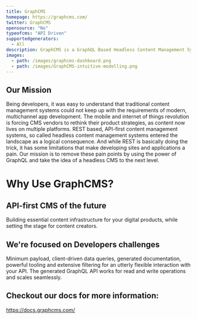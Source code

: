 ```yaml
---
title: GraphCMS
homepage: https://graphcms.com/
twitter: GraphCMS
opensource: "No"
typeofcms: "API Driven"
supportedgenerators:
  - All
description: GraphCMS is a GraphQL Based Headless Content Management System
images:
  - path: /images/graphcms-dashboard.png
  - path: /images/GraphCMS-intuitive-modelling.png
---
```

## Our Mission
Being developers, it was easy to understand that traditional content management systems could not keep up with the requirements of modern, multichannel app development. The mobile and internet of things revolution is forcing CMS vendors to rethink their product strategies, as content now lives on multiple platforms. REST based, API-first content management systems, so called headless content management systems entered the landscape as a logical consequence. And while REST is basically doing the trick, it has some limitations that make developing sites and applications a pain. Our mission is to remove these pain points by using the power of GraphQL and take the idea of a headless CMS to the next level.

# Why Use GraphCMS?

## API-first CMS of the future
Building essential content infrastructure for your digital products, while setting the stage for content creators.

## We're focused on Developers challenges
Minimum payload, client-driven data queries, generated documentation, powerful tooling and extensive filtering for an utterly flexible interaction with your API. 
The generated GraphQL API works for read and write operations and scales seamlessly.

## Checkout our docs for more information:
https://docs.graphcms.com/
